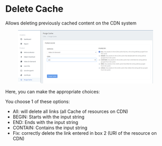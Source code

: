 # Delete Cache

Allows deleting previously cached content on the CDN system

<figure><img src="../../.gitbook/assets/image (206).png" alt=""><figcaption></figcaption></figure>

Here, you can make the appropriate choices:&#x20;

You choose 1 of these options:&#x20;

* All: will delete all links (all Cache of resources on CDN)&#x20;
* BEGIN: Starts with the input string&#x20;
* END: Ends with the input string&#x20;
* CONTAIN: Contains the input string&#x20;
* Fix: correctly delete the link entered in box 2 (URI of the resource on CDN)
